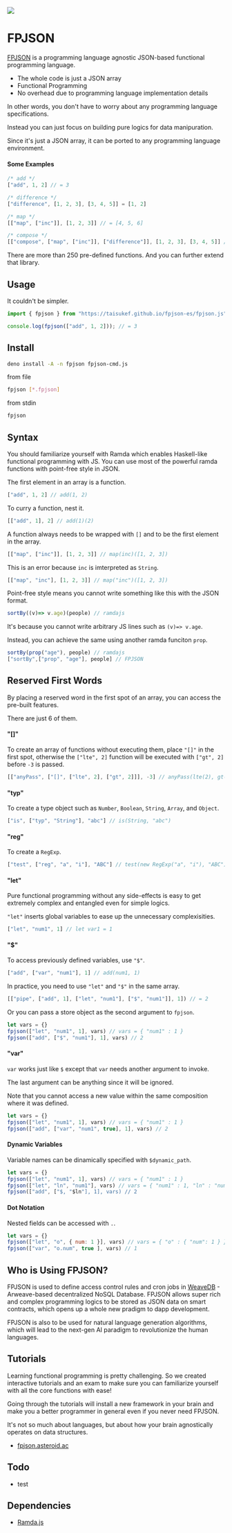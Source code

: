 ![](./assets/cover.png)

# FPJSON

[FPJSON](https://fpjson.asteroid.ac) is a programming language agnostic JSON-based functional programming language.

- The whole code is just a JSON array
- Functional Programming
- No overhead due to programming language implementation details

In other words, you don't have to worry about any programming language specifications.

Instead you can just focus on building pure logics for data manipuration.

Since it's just a JSON array, it can be ported to any programming language environment.

#### Some Examples

```javascript
/* add */
["add", 1, 2] // = 3

/* difference */
["difference", [1, 2, 3], [3, 4, 5]] = [1, 2]

/* map */
[["map", ["inc"]], [1, 2, 3]] // = [4, 5, 6]

/* compose */
[["compose", ["map", ["inc"]], ["difference"]], [1, 2, 3], [3, 4, 5]] // = [2, 3]
```
There are more than 250 pre-defined functions. And you can further extend that library.

## Usage

It couldn't be simpler.

```javascript
import { fpjson } from "https://taisukef.github.io/fpjson-es/fpjson.js"

console.log(fpjson(["add", 1, 2])); // = 3
```

## Install

```bash
deno install -A -n fpjson fpjson-cmd.js
```

from file
```bash
fpjson [*.fpjson]
```

from stdin
```bash
fpjson
```

## Syntax

You should familiarize yourself with Ramda which enables Haskell-like functional programming with JS. You can use most of the powerful ramda functions with point-free style in JSON.

The first element in an array is a function.

```javascript
["add", 1, 2] // add(1, 2)
```

To curry a function, nest it.

```javascript
[["add", 1], 2] // add(1)(2)
```

A function always needs to be wrapped with `[]` and to be the first element in the array.

```javascript
[["map", ["inc"]], [1, 2, 3]] // map(inc)([1, 2, 3])
```

This is an error because `inc` is imterpreted as `String`.
```javascript
[["map", "inc"], [1, 2, 3]] // map("inc")([1, 2, 3])
```

Point-free style means you cannot write something like this with the JSON format.

```javascript
sortBy((v)=> v.age)(people) // ramdajs
```

It's because you cannot write arbitrary JS lines such as `(v)=> v.age`.

Instead, you can achieve the same using another ramda funciton `prop`.

```javascript
sortBy(prop("age"), people) // ramdajs
["sortBy",["prop", "age"], people] // FPJSON
```

## Reserved First Words

By placing a reserved word in the first spot of an array, you can access the pre-built features.

There are just 6 of them.

#### "[]"

To create an array of functions without executing them, place `"[]"` in the first spot, otherwise the `["lte", 2]` function will be executed with `["gt", 2]` before `-3` is passed.

```javascript
[["anyPass", ["[]", ["lte", 2], ["gt", 2]]], -3] // anyPass(lte(2), gt(2))(-3)
```

#### "typ"

To create a type object such as `Number`, `Boolean`, `String`, `Array`, and `Object`.
```javascript
["is", ["typ", "String"], "abc"] // is(String, "abc")
```

#### "reg"

To create a `RegExp`.
```javascript
["test", ["reg", "a", "i"], "ABC"] // test(new RegExp("a", "i"), "ABC")
```

#### "let"

Pure functional programming without any side-effects is easy to get extremely complex and entangled even for simple logics.

`"let"` inserts global variables to ease up the unnecessary complexisities.

```javascript
["let", "num1", 1] // let var1 = 1
```

#### "$"

To access previously defined variables, use `"$"`.

```javascript
["add", ["var", "num1"], 1] // add(num1, 1)
```

In practice, you need to use `"let"` and `"$"` in the same array.

```javascript
[["pipe", ["add", 1], ["let", "num1"], ["$", "num1"]], 1]) // = 2
```

Or you can pass a store object as the second argument to `fpjson`.

```javascript
let vars = {}
fpjson(["let", "num1", 1], vars) // vars = { "num1" : 1 }
fpjson(["add", ["$", "num1"], 1], vars) // 2
```

#### "var"

`var` works just like `$` except that `var` needs another argument to invoke.

The last argument can be anything since it will be ignored.

Note that you cannot access a new value within the same composition where it was defined. 

```javascript
let vars = {}
fpjson(["let", "num1", 1], vars) // vars = { "num1" : 1 }
fpjson(["add", ["var", "num1", true], 1], vars) // 2
```

#### Dynamic Variables

Variable names can be dinamically specified with `$dynamic_path`.

```javascript
let vars = {}
fpjson(["let", "num1", 1], vars) // vars = { "num1" : 1 }
fpjson(["let", "ln", "num1"], vars) // vars = { "num1" : 1, "ln" : "num1" }
fpjson(["add", ["$, "$ln"], 1], vars) // 2
```

#### Dot Notation

Nested fields can be accessed with `.`.

```javascript
let vars = {}
fpjson(["let", "o", { num: 1 }], vars) // vars = { "o" : { "num": 1 } }
fpjson(["var", "o.num", true ], vars) // 1
```

## Who is Using FPJSON?

FPJSON is used to define access control rules and cron jobs in [WeaveDB](https://weavedb.asteroid.ac/) - Arweave-based decentralized NoSQL Database. FPJSON allows super rich and complex programming logics to be stored as JSON data on smart contracts, which opens up a whole new pradigm to dapp development.

FPJSON is also to be used for natural language generation algorithms, which will lead to the next-gen AI paradigm to revolutionize the human languages.

## Tutorials

Learning functional programming is pretty challenging. So we created interactive tutorials and an exam to make sure you can familiarize yourself with all the core functions with ease!

Going through the tutorials will install a new framework in your brain and make you a better programmer in general even if you never need FPJSON.

It's not so much about languages, but about how your brain agnostically operates on data structures.

- [fpjson.asteroid.ac](https://fpjson.asteroid.ac)

## Todo

- test

## Dependencies

- [Ramda.js](https://ramdajs.com/)
